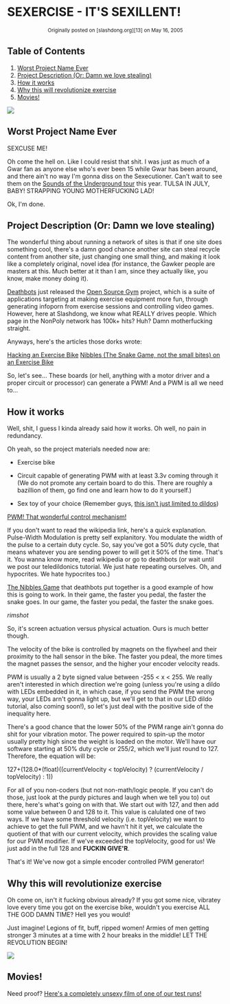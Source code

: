 # SEXERCISE - IT'S SEXILLENT!

<CENTER><small>Originally posted on [slashdong.org][13] on May 16, 2005</small></CENTER>

## Table of Contents

  1. [Worst Project Name Ever][2]
  2. [Project Description (Or: Damn we love stealing)][3]
  3. [How it works][4]
  4. [Why this will revolutionize exercise][5]
  5. [Movies!][6]

![][7] 

## Worst Project Name Ever

SEXCUSE ME!

Oh come the hell on. Like I could resist that shit. I was just as much of a
Gwar fan as anyone else who's ever been 15 while Gwar has been around, and
there ain't no way I'm gonna diss on the Sexecutioner. Can't wait to see them
on the [Sounds of the Underground tour][8] this year. TULSA IN JULY, BABY!
STRAPPING YOUNG MOTHERFUCKING LAD!

Ok, I'm done.

## Project Description (Or: Damn we love stealing)

The wonderful thing about running a network of sites is that if one site does
something cool, there's a damn good chance another site can steal recycle
content from another site, just changing one small thing, and making it look
like a completely original, novel idea (for instance, the Gawker people are
masters at this. Much better at it than I am, since they actually like, you
know, make money doing it).

[Deathbots][9] just released the [Open Source Gym][10] project, which is a
suite of applications targeting at making exercise equipment more fun, through
generating infoporn from exercise sessions and controlling video games.
However, here at Slashdong, we know what REALLY drives people. Which page in
the NonPoly network has 100k+ hits? Huh? Damn motherfucking straight.

Anyways, here's the articles those dorks wrote:

[Hacking an Exercise Bike][11] [Nibbles (The Snake Game, not the small bites)
on an Exercise Bike][12]

So, let's see... These boards (or hell, anything with a motor driver and a
proper circuit or processor) can generate a PWM! And a PWM is all we need
to...

## How it works

Well, shit, I guess I kinda already said how it works. Oh well, no pain in
redundancy.

Oh yeah, so the project materials needed now are:

  * Exercise bike

  * Circuit capable of generating PWM with at least 3.3v coming through it (We
do not promote any certain board to do this. There are roughly a bazillion of
them, go find one and learn how to do it yourself.)

  * Sex toy of your choice (Remember guys, [this isn't just limited to
dildos][13])

[PWM! That wonderful control mechanism!][14]

If you don't want to read the wikipedia link, here's a quick explanation.
Pulse-Width Modulation is pretty self explanitory. You modulate the width of
the pulse to a certain duty cycle. So, say you've got a 50% duty cycle, that
means whatever you are sending power to will get it 50% of the time. That's
it. You wanna know more, read wikipedia or go to deathbots (or wait until we
post our teledildonics tutorial. We just hate repeating ourselves. Oh, and
hypocrites. We hate hypocrites too.)

[The Nibbles Game][15] that deathbots put together is a good example of how
this is going to work. In their game, the faster you pedal, the faster the
snake goes. In our game, the faster you pedal, the faster the snake goes.

*rimshot*

So, it's screen actuation versus physical actuation. Ours is much better
though.

The velocity of the bike is controlled by magnets on the flywheel and their
proximity to the hall sensor in the bike. The faster you pdeal, the more times
the magnet passes the sensor, and the higher your encoder velocity reads.

PWM is usually a 2 byte signed value between -255 < x < 255. We really aren't
interested in which direction we're going (unless you're using a dildo with
LEDs embedded in it, in which case, if you send the PWM the wrong way, your
LEDs arn't gonna light up, but we'll get to that in our LED dildo tutorial,
also coming soon!), so let's just deal with the positive side of the
inequality here.

There's a good chance that the lower 50% of the PWM range ain't gonna do shit
for your vibration motor. The power required to spin-up the motor usually
pretty high since the weight is loaded on the motor. We'll have our software
starting at 50% duty cycle or 255/2, which we'll just round to 127. Therefore,
the equation will be:

127+(128.0*(float)((currentVelocity < topVelocity) ? (currentVelocity /
topVelocity) : 1))

For all of you non-coders (but not non-math/logic people. If you can't do
those, just look at the purdy pictures and laugh when we tell you to) out
there, here's what's going on with that. We start out with 127, and then add
some value between 0 and 128 to it. This value is calulated one of two ways.
If we have some threshold velocity (i.e. topVelocity) we want to achieve to
get the full PWM, and we havn't hit it yet, we calculate the quotient of that
with our current velocity, which provides the scaling value for our PWM
modifier. If we've exceeded the topVelocity, good for us! We just add in the
full 128 and **FUCKIN GIVE'R**.

That's it! We've now got a simple encoder controlled PWM generator!

## Why this will revolutionize exercise

Oh come on, isn't it fucking obvious already? If you got some nice, vibratey
love every time you got on the exercise bike, wouldn't you exercise ALL THE
GOD DAMN TIME? Hell yes you would!

Just imagine! Legions of fit, buff, ripped women! Armies of men getting
stronger 3 minutes at a time with 2 hour breaks in the middle! LET THE
REVOLUTION BEGIN!

![][16] 

## Movies!

Need proof? [Here's a completely unsexy film of one of our test runs!][17]

   [2]: #1

   [3]: #2

   [4]: #3

   [5]: #4

   [6]: #5

   [7]: http://www.slashdong.org/images/bike/exercise0.jpg

   [8]: http://www.soundsoftheundergroundtour.com/

   [9]: http://www.deathbots.com

   [10]: http://www.deathbots.com/content/projects-open_source_gym.php

   [11]: http://www.deathbots.com/content/projects/open_source_gym/hooking_up_the_stamina_4700r_exercise_bike-000264.php

   [12]: http://www.deathbots.com/content/projects/open_source_gym/nibbles_the_exercise_bike_controlled_game-000266.php

   [13]: http://www.slashdong.org/boards/viewtopic.php?t=16

   [14]: http://en.wikipedia.org/wiki/Pulse-width_modulation

   [15]: http://www.deathbots.com/boards/viewtopic.php?t=16

   [16]: http://www.slashdong.org/images/bike/exercise1.jpg

   [17]: http://www.youtube.com/watch?v=pextgJtmt1g

